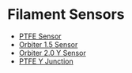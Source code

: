 # Filament Sensors

- [PTFE Sensor](https://github.com/HelgeKeck/rome/tree/main/cad/stl/filament_sensors/inline_sensor)
- [Orbiter 1.5 Sensor](https://github.com/HelgeKeck/rome/tree/main/cad/stl/filament_sensors/orbiter_1_5_sensor)
- [Orbiter 2.0 Y Sensor](https://github.com/HelgeKeck/rome/tree/main/cad/stl/filament_sensors/orbiter_2_0_y_sensor)
- [PTFE Y Junction](https://github.com/HelgeKeck/rome/tree/main/cad/stl/filament_sensors/y_junction)
